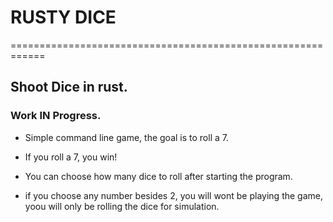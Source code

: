 # RUSTY DICE 
============================================================
## Shoot Dice in rust.
### Work IN Progress.

- Simple command line game, the goal is to roll a 7.
- If you roll a 7, you win! 

- You can choose how many dice to roll after starting the program.
- if you choose any number besides 2, you will wont be playing the game, yoou will only be rolling the dice for simulation.
